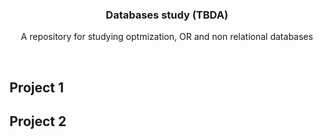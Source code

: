 <h3 align="center"> 
  Databases study (TBDA)
</h3> 
<p align="center">A repository for studying optmization, OR and non relational databases </p>

<br>

## Project 1 

## Project 2 
